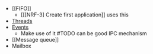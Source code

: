 - [[FIFO]]
	- [[[NRF-3] Create first application]] uses this
- [Threads](https://docs.nordicsemi.com/bundle/ncs-latest/page/zephyr/kernel/services/threads/index.html)
- [Events](https://docs.nordicsemi.com/bundle/ncs-latest/page/zephyr/kernel/services/synchronization/events.html)
	- Make use of it #TODO can be good IPC mechanism 
- [[Message queue]]
- Mailbox